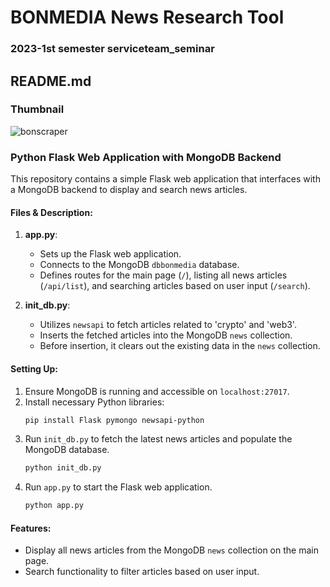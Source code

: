 # BONMEDIA News Research Tool
### 2023-1st semester serviceteam_seminar
## README.md
### Thumbnail
![bonscraper](https://github.com/hongvincent/BONMEDIA-News-Research-Tool/assets/114135756/2db32405-1405-4959-b7ec-a8dea293e72f)

### Python Flask Web Application with MongoDB Backend

This repository contains a simple Flask web application that interfaces with a MongoDB backend to display and search news articles.

#### Files & Description:

1. **app.py**: 
   - Sets up the Flask web application.
   - Connects to the MongoDB `dbbonmedia` database.
   - Defines routes for the main page (`/`), listing all news articles (`/api/list`), and searching articles based on user input (`/search`).

2. **init_db.py**: 
   - Utilizes `newsapi` to fetch articles related to 'crypto' and 'web3'.
   - Inserts the fetched articles into the MongoDB `news` collection.
   - Before insertion, it clears out the existing data in the `news` collection.

#### Setting Up:

1. Ensure MongoDB is running and accessible on `localhost:27017`.
2. Install necessary Python libraries:
   ```bash
   pip install Flask pymongo newsapi-python
   ```
3. Run `init_db.py` to fetch the latest news articles and populate the MongoDB database.
   ```bash
   python init_db.py
   ```
4. Run `app.py` to start the Flask web application.
   ```bash
   python app.py
   ```

#### Features:

- Display all news articles from the MongoDB `news` collection on the main page.
- Search functionality to filter articles based on user input.

